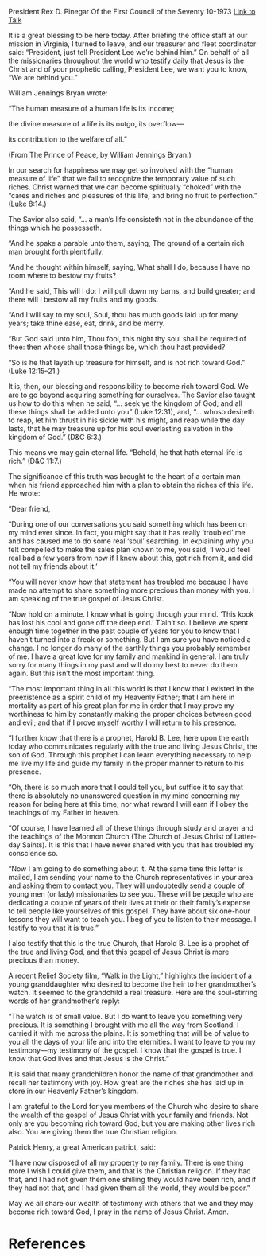 President Rex D. Pinegar
Of the First Council of the Seventy
10-1973
[Link to Talk](https://www.churchofjesuschrist.org/study/general-conference/1973/10/become-rich-toward-god?lang=eng)

It is a great blessing to be here today. After briefing the office staff at our mission in Virginia, I turned to leave, and our treasurer and fleet coordinator said: “President, just tell President Lee we’re behind him.” On behalf of all the missionaries throughout the world who testify daily that Jesus is the Christ and of your prophetic calling, President Lee, we want you to know, “We are behind you.”

William Jennings Bryan wrote:





“The human measure of a human life is its income;

the divine measure of a life is its outgo, its overflow—

its contribution to the welfare of all.”





(From The Prince of Peace, by William Jennings Bryan.)





In our search for happiness we may get so involved with the “human measure of life” that we fail to recognize the temporary value of such riches. Christ warned that we can become spiritually “choked” with the “cares and riches and pleasures of this life, and bring no fruit to perfection.” (Luke 8:14.)

The Savior also said, “… a man’s life consisteth not in the abundance of the things which he possesseth.

“And he spake a parable unto them, saying, The ground of a certain rich man brought forth plentifully:

“And he thought within himself, saying, What shall I do, because I have no room where to bestow my fruits?

“And he said, This will I do: I will pull down my barns, and build greater; and there will I bestow all my fruits and my goods.

“And I will say to my soul, Soul, thou has much goods laid up for many years; take thine ease, eat, drink, and be merry.

“But God said unto him, Thou fool, this night thy soul shall be required of thee: then whose shall those things be, which thou hast provided?

“So is he that layeth up treasure for himself, and is not rich toward God.” (Luke 12:15–21.)

It is, then, our blessing and responsibility to become rich toward God. We are to go beyond acquiring something for ourselves. The Savior also taught us how to do this when he said, “… seek ye the kingdom of God; and all these things shall be added unto you” (Luke 12:31), and, “… whoso desireth to reap, let him thrust in his sickle with his might, and reap while the day lasts, that he may treasure up for his soul everlasting salvation in the kingdom of God.” (D&C 6:3.)

This means we may gain eternal life. “Behold, he that hath eternal life is rich.” (D&C 11:7.)

The significance of this truth was brought to the heart of a certain man when his friend approached him with a plan to obtain the riches of this life. He wrote:

“Dear friend,

“During one of our conversations you said something which has been on my mind ever since. In fact, you might say that it has really ‘troubled’ me and has caused me to do some real ‘soul’ searching. In explaining why you felt compelled to make the sales plan known to me, you said, ‘I would feel real bad a few years from now if I knew about this, got rich from it, and did not tell my friends about it.’

“You will never know how that statement has troubled me because I have made no attempt to share something more precious than money with you. I am speaking of the true gospel of Jesus Christ.

“Now hold on a minute. I know what is going through your mind. ‘This kook has lost his cool and gone off the deep end.’ T’ain’t so. I believe we spent enough time together in the past couple of years for you to know that I haven’t turned into a freak or something. But I am sure you have noticed a change. I no longer do many of the earthly things you probably remember of me. I have a great love for my family and mankind in general. I am truly sorry for many things in my past and will do my best to never do them again. But this isn’t the most important thing.

“The most important thing in all this world is that I know that I existed in the preexistence as a spirit child of my Heavenly Father; that I am here in mortality as part of his great plan for me in order that I may prove my worthiness to him by constantly making the proper choices between good and evil; and that if I prove myself worthy I will return to his presence.

“I further know that there is a prophet, Harold B. Lee, here upon the earth today who communicates regularly with the true and living Jesus Christ, the son of God. Through this prophet I can learn everything necessary to help me live my life and guide my family in the proper manner to return to his presence.

“Oh, there is so much more that I could tell you, but suffice it to say that there is absolutely no unanswered question in my mind concerning my reason for being here at this time, nor what reward I will earn if I obey the teachings of my Father in heaven.

“Of course, I have learned all of these things through study and prayer and the teachings of the Mormon Church (The Church of Jesus Christ of Latter-day Saints). It is this that I have never shared with you that has troubled my conscience so.

“Now I am going to do something about it. At the same time this letter is mailed, I am sending your name to the Church representatives in your area and asking them to contact you. They will undoubtedly send a couple of young men (or lady) missionaries to see you. These will be people who are dedicating a couple of years of their lives at their or their family’s expense to tell people like yourselves of this gospel. They have about six one-hour lessons they will want to teach you. I beg of you to listen to their message. I testify to you that it is true.”

I also testify that this is the true Church, that Harold B. Lee is a prophet of the true and living God, and that this gospel of Jesus Christ is more precious than money.

A recent Relief Society film, “Walk in the Light,” highlights the incident of a young granddaughter who desired to become the heir to her grandmother’s watch. It seemed to the grandchild a real treasure. Here are the soul-stirring words of her grandmother’s reply:

“The watch is of small value. But I do want to leave you something very precious. It is something I brought with me all the way from Scotland. I carried it with me across the plains. It is something that will be of value to you all the days of your life and into the eternities. I want to leave to you my testimony—my testimony of the gospel. I know that the gospel is true. I know that God lives and that Jesus is the Christ.”

It is said that many grandchildren honor the name of that grandmother and recall her testimony with joy. How great are the riches she has laid up in store in our Heavenly Father’s kingdom.

I am grateful to the Lord for you members of the Church who desire to share the wealth of the gospel of Jesus Christ with your family and friends. Not only are you becoming rich toward God, but you are making other lives rich also. You are giving them the true Christian religion.

Patrick Henry, a great American patriot, said:

“I have now disposed of all my property to my family. There is one thing more I wish I could give them, and that is the Christian religion. If they had that, and I had not given them one shilling they would have been rich, and if they had not that, and I had given them all the world, they would be poor.”

May we all share our wealth of testimony with others that we and they may become rich toward God, I pray in the name of Jesus Christ. Amen.

# References
